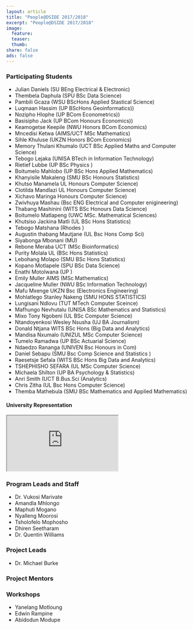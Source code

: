 ```yaml
---
layout: article
title: "People@DSIDE 2017/2018"
excerpt: "People@DSIDE 2017/2018"
image:
  feature:
  teaser:
  thumb:
share: false
ads: false
---
```


### Participating Students

* Julian Daniels (SU BEng Electrical & Electronic)
* Thembela Daphula (SPU BSc Data Science)
* Pambili Gcaza (WSU BScHons Applied Stastical Science)
* Luqmaan Hassim (UP BScHons Geoinformatics))
* Nozipho Hlophe (UP BCom Econometrics))
* Basisipho Jack (UP BCom Honours Economics))
* Keamogetse Keepile (NWU Honors BCom Economics)
* Mncedisi Ketwa (AIMS/UCT MSc Mathematics)
* Sihle Khuluse (UKZN Honors BCom Economics)
* Memory Thulani Khumalo (UCT BSc Applied Maths and Computer Science)
* Tebogo Lejaka (UNISA BTech in Information Technology)
* Rietief Lubbe (UP BSc Physics )
* Boitumelo Mahlobo (UP BSc Hons Applied Mathematics)
* Khanyisile Makaleng (SMU BSc Honours Statistics)
* Khutso Manamela UL Honours Computer Science)
* Clotilda Mandlazi UL Honours Computer Science)
* Xichavo Maringa  Honours Computer Science)
* Zwivhuya Mashau  (Bsc ENG Electrical and Computer enigineering)
* Thabang Mashinini (WITS BSc Honours Data Science)
* Boitumelo Matlapeng (UWC MSc. Mathematical Sciences)
* Khutsiso Jackina Matli (UL BSc Hons Statistics)
* Tebogo Matshana (Rhodes  )
* Augustin thabang Mautjane (UL Bsc Hons Comp Sci)
* Siyabonga Mbonani (MU)
* Rebone Meraba UCT (MSc Bioinformatics)
* Purity Molala UL (BSc Hons Statistics)
* Lebohang  Molapo (SMU BSc Hons Statistics)
* Kopano Motlapele (SPU BSc Data Science)
* Enathi Motolwana (UP )
* Emily Muller AIMS (MSc Mathematics)
* Jacqueline  Muller (NWU BSc Information Technology)
* Mafu Mxenge UKZN Bsc (Electronics Engineering)
* Mohlatlego Stanley Nakeng (SMU HONS STATISTICS)
* Lungisani Ndlovu (TUT MTech Computer Sceince)
* Mafhungo Nevhutalu (UNISA BSc Mathematics and Statistics)
* Mixo Tony Ngobeni (UL BSc Computer Science)
* Ntandoyenkosi Wesley Nsusha (UJ BA Journalism)
* Donald Ntjana WITS BSc Hons (Big Data and Analytics)
* Mandisa Nxumalo (UNIZUL MSc Computer Science)
* Tumelo Ramadwa (UP BSc Actuarial Science)
* Ndaedzo Rananga (UNIVEN Bsc Honours in Com)
* Daniel  Sebapu (SMU Bsc Comp Science and Statistics )
* Raesetsje Sefala (WITS BSc Hons Big Data and Analytics)
* TSHEPHISHO SEFARA (UL MSc Computer Science)
* Michaela Shilton (UP BA Psychology & Statistics)
* Anri Smith (UCT B.Bus.Sci (Analytics)
* Chris Zitha (UL Bsc Hons Computer Science)
* Themba Mathebula (SMU BSc Mathematics and Applied Mathematics)


#### University Representation

<iframe src="https://docs.google.com/spreadsheets/d/e/2PACX-1vQYHAhXdDtgAhC93e5vuC81NmHw1W5pst33E99ZXiler4W5UsZUqMQuRIfrqpROZysjaBk3nZQTLglV/pubchart?oid=1095505406&amp;format=interactive"></iframe>

### Program Leads and Staff

* Dr. Vukosi Marivate
* Amandla Mhlongo
* Maphuti Mogano
* Nyalleng Moorosi
* Tsholofelo Mophosho
* Dhiren Seetharam
* Dr. Quentin Williams

### Project Leads

* Dr. Michael Burke


### Project Mentors


### Workshops

* Yanelang Motloung
* Edwin Rampine
* Abidodun Modupe

